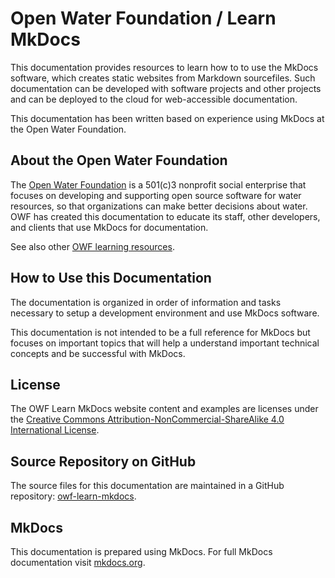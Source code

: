 # Open Water Foundation / Learn MkDocs

This documentation provides resources to learn how to to use the MkDocs software,
which creates static websites from Markdown sourcefiles.
Such documentation can be developed with software projects and other projects and can be deployed to the cloud for web-accessible documentation.

This documentation has been written based on experience using MkDocs at the Open Water Foundation.

## About the Open Water Foundation

The [Open Water Foundation](http://openwaterfoundation.org) is a 501(c)3 nonprofit social enterprise that focuses
on developing and supporting open source software for water resources, so that organizations can make better decisions about water.
OWF has created this documentation to educate its staff, other developers, and clients that use MkDocs for documentation.

See also other [OWF learning resources](http://learn.openwaterfoundation.org).

## How to Use this Documentation

The documentation is organized in order of information and tasks necessary to setup a development environment and
use MkDocs software.

This documentation is not intended to be a full reference for MkDocs but focuses on important topics that
will help a understand important technical concepts and be successful with MkDocs.

## License

The OWF Learn MkDocs website content and examples are licenses under the
[Creative Commons Attribution-NonCommercial-ShareAlike 4.0 International License](https://creativecommons.org/licenses/by-nc-sa/4.0).

## Source Repository on GitHub

The source files for this documentation are maintained in a GitHub repository:  [owf-learn-mkdocs](https://github.com/OpenWaterFoundation/owf-learn-mkdocs).

## MkDocs

This documentation is prepared using MkDocs.  For full MkDocs documentation visit [mkdocs.org](http://mkdocs.org/).
